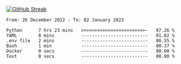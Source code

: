 [![GitHub Streak](https://streak-stats.demolab.com?user=renren-017&theme=sea&hide_border=true&background=DD272700)](https://git.io/streak-stats)

<!--START_SECTION:waka-->

```text
From: 26 December 2022 - To: 02 January 2023

Python      7 hrs 23 mins   >>>>>>>>>>>>>>>>>>>>>>>>-   97.26 %
YAML        8 mins          -------------------------   01.82 %
.env file   2 mins          -------------------------   00.55 %
Bash        1 min           -------------------------   00.37 %
Docker      0 secs          -------------------------   00.00 %
Text        0 secs          -------------------------   00.00 %
```

<!--END_SECTION:waka-->
